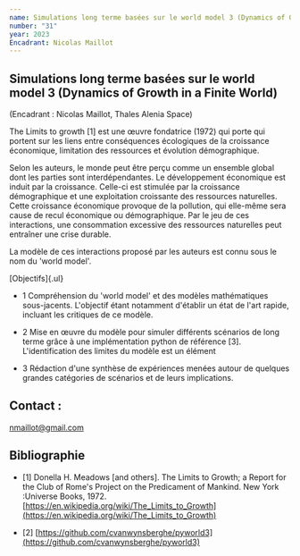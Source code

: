 ```yaml
---
name: Simulations long terme basées sur le world model 3 (Dynamics of Growth in a Finite World)
number: "31"
year: 2023
Encadrant: Nicolas Maillot
---
```


## Simulations long terme basées sur le world model 3 (Dynamics of Growth in a Finite World)

(Encadrant :  Nicolas Maillot, Thales Alenia Space)

The Limits to growth \[1\] est une œuvre fondatrice (1972) qui porte qui
portent sur les liens entre conséquences écologiques de la croissance
économique, limitation des ressources et évolution démographique.

Selon les auteurs, le monde peut être perçu comme un ensemble global
dont les parties sont interdépendantes. Le développement économique est
induit par la croissance. Celle-ci est stimulée par la croissance
démographique et une exploitation croissante des ressources naturelles.
Cette croissance économique provoque de la pollution, qui elle-même sera
cause de recul économique ou démographique. Par le jeu de ces
interactions, une consommation excessive des ressources naturelles peut
entraîner une crise durable.

La modèle de ces interactions proposé par les auteurs est connu sous le
nom du 'world model'.

[Objectifs]{.ul}

- 1 Compréhension du 'world model' et des modèles mathématiques sous-jacents. L'objectif étant notamment d'établir un état de l'art rapide, incluant les critiques de ce modèle.

- 2 Mise en œuvre du modèle pour simuler différents scénarios de long terme grâce à une implémentation python de référence \[3\]. L'identification des limites du modèle est un élément

- 3 Rédaction d'une synthèse de expériences menées autour de quelques grandes catégories de scénarios et de leurs implications.

## Contact :
[nmaillot\@gmail.com](mailto:nmaillot@gmail.com)

## Bibliographie

- \[1\] Donella H. Meadows \[and others\]. The Limits to Growth; a Report
for the Club of Rome\'s Project on the Predicament of Mankind. New York
:Universe Books, 1972. [https://en.wikipedia.org/wiki/The_Limits_to_Growth](https://en.wikipedia.org/wiki/The_Limits_to_Growth)

- \[2\] [https://github.com/cvanwynsberghe/pyworld3](https://github.com/cvanwynsberghe/pyworld3)
